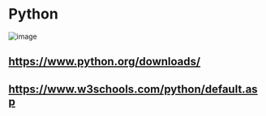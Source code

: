 # Python

![image](https://github.com/user-attachments/assets/e5f0648e-3e85-4b22-96c1-c2143d763bd2)

## https://www.python.org/downloads/
## https://www.w3schools.com/python/default.asp
